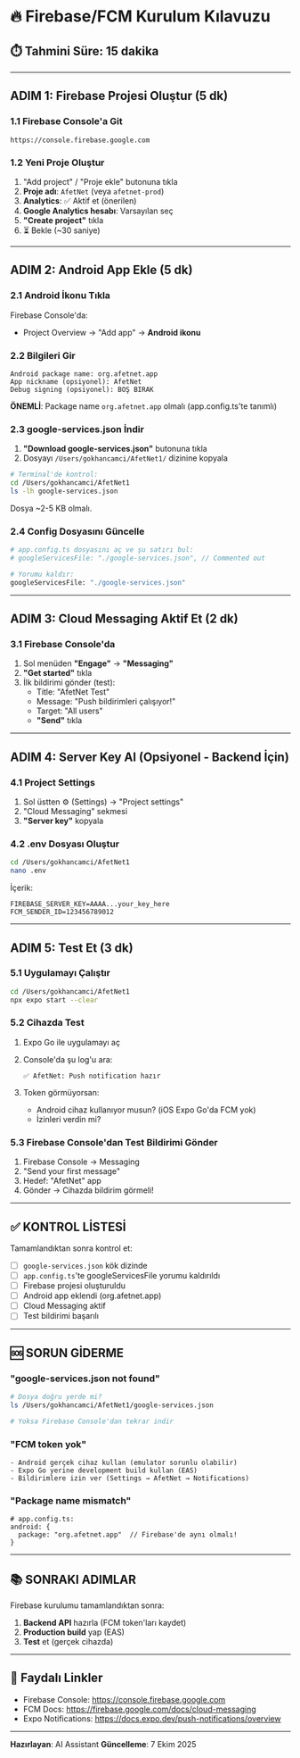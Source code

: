# 🔥 Firebase/FCM Kurulum Kılavuzu

## ⏱️ Tahmini Süre: 15 dakika

---

## ADIM 1: Firebase Projesi Oluştur (5 dk)

### 1.1 Firebase Console'a Git
```
https://console.firebase.google.com
```

### 1.2 Yeni Proje Oluştur
1. "Add project" / "Proje ekle" butonuna tıkla
2. **Proje adı**: `AfetNet` (veya `afetnet-prod`)
3. **Analytics**: ✅ Aktif et (önerilen)
4. **Google Analytics hesabı**: Varsayılan seç
5. **"Create project"** tıkla
6. ⏳ Bekle (~30 saniye)

---

## ADIM 2: Android App Ekle (5 dk)

### 2.1 Android İkonu Tıkla
Firebase Console'da:
- Project Overview → "Add app" → **Android ikonu**

### 2.2 Bilgileri Gir
```
Android package name: org.afetnet.app
App nickname (opsiyonel): AfetNet
Debug signing (opsiyonel): BOŞ BIRAK
```

**ÖNEMLİ**: Package name `org.afetnet.app` olmalı (app.config.ts'te tanımlı)

### 2.3 google-services.json İndir
1. **"Download google-services.json"** butonuna tıkla
2. Dosyayı `/Users/gokhancamci/AfetNet1/` dizinine kopyala

```bash
# Terminal'de kontrol:
cd /Users/gokhancamci/AfetNet1
ls -lh google-services.json
```

Dosya ~2-5 KB olmalı.

### 2.4 Config Dosyasını Güncelle
```bash
# app.config.ts dosyasını aç ve şu satırı bul:
# googleServicesFile: "./google-services.json", // Commented out

# Yorumu kaldır:
googleServicesFile: "./google-services.json"
```

---

## ADIM 3: Cloud Messaging Aktif Et (2 dk)

### 3.1 Firebase Console'da
1. Sol menüden **"Engage"** → **"Messaging"**
2. **"Get started"** tıkla
3. İlk bildirimi gönder (test):
   - Title: "AfetNet Test"
   - Message: "Push bildirimleri çalışıyor!"
   - Target: "All users"
   - **"Send"** tıkla

---

## ADIM 4: Server Key Al (Opsiyonel - Backend İçin)

### 4.1 Project Settings
1. Sol üstten ⚙️ (Settings) → "Project settings"
2. "Cloud Messaging" sekmesi
3. **"Server key"** kopyala

### 4.2 .env Dosyası Oluştur
```bash
cd /Users/gokhancamci/AfetNet1
nano .env
```

İçerik:
```
FIREBASE_SERVER_KEY=AAAA...your_key_here
FCM_SENDER_ID=123456789012
```

---

## ADIM 5: Test Et (3 dk)

### 5.1 Uygulamayı Çalıştır
```bash
cd /Users/gokhancamci/AfetNet1
npx expo start --clear
```

### 5.2 Cihazda Test
1. Expo Go ile uygulamayı aç
2. Console'da şu log'u ara:
   ```
   ✅ AfetNet: Push notification hazır
   ```

3. Token görmüyorsan:
   - Android cihaz kullanıyor musun? (iOS Expo Go'da FCM yok)
   - İzinleri verdin mi?

### 5.3 Firebase Console'dan Test Bildirimi Gönder
1. Firebase Console → Messaging
2. "Send your first message"
3. Hedef: "AfetNet" app
4. Gönder → Cihazda bildirim görmeli!

---

## ✅ KONTROL LİSTESİ

Tamamlandıktan sonra kontrol et:

- [ ] `google-services.json` kök dizinde
- [ ] `app.config.ts`'te googleServicesFile yorumu kaldırıldı
- [ ] Firebase projesi oluşturuldu
- [ ] Android app eklendi (org.afetnet.app)
- [ ] Cloud Messaging aktif
- [ ] Test bildirimi başarılı

---

## 🆘 SORUN GİDERME

### "google-services.json not found"
```bash
# Dosya doğru yerde mi?
ls /Users/gokhancamci/AfetNet1/google-services.json

# Yoksa Firebase Console'dan tekrar indir
```

### "FCM token yok"
```
- Android gerçek cihaz kullan (emulator sorunlu olabilir)
- Expo Go yerine development build kullan (EAS)
- Bildirimlere izin ver (Settings → AfetNet → Notifications)
```

### "Package name mismatch"
```
# app.config.ts:
android: {
  package: "org.afetnet.app"  // Firebase'de aynı olmalı!
}
```

---

## 📚 SONRAKI ADIMLAR

Firebase kurulumu tamamlandıktan sonra:

1. **Backend API** hazırla (FCM token'ları kaydet)
2. **Production build** yap (EAS)
3. **Test** et (gerçek cihazda)

---

## 🔗 Faydalı Linkler

- Firebase Console: https://console.firebase.google.com
- FCM Docs: https://firebase.google.com/docs/cloud-messaging
- Expo Notifications: https://docs.expo.dev/push-notifications/overview

---

**Hazırlayan**: AI Assistant
**Güncelleme**: 7 Ekim 2025





